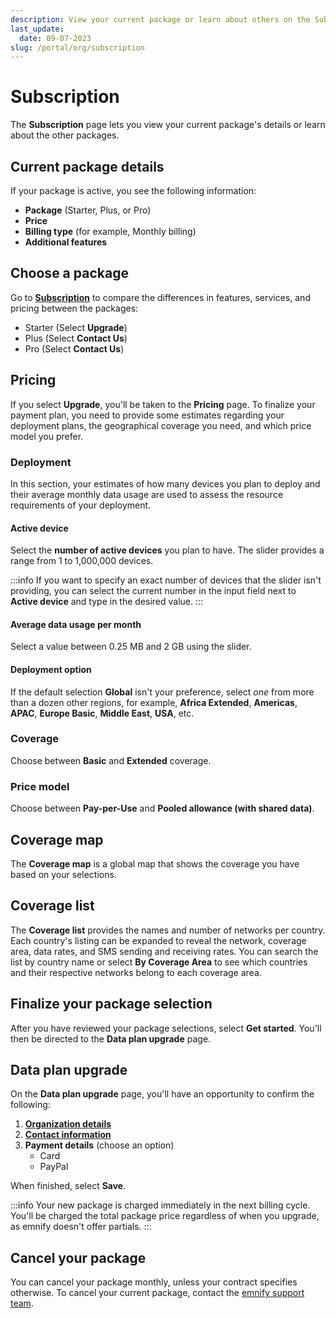 ```yaml
---
description: View your current package or learn about others on the Subscription page in the emnify Portal
last_update: 
  date: 09-07-2023
slug: /portal/org/subscription
---
```


# Subscription

The **Subscription** page lets you view your current package's details or learn about the other packages.

## Current package details

If your package is active, you see the following information:

- **Package** (Starter, Plus, or Pro)
- **Price**
- **Billing type** (for example, Monthly billing)
- **Additional features**

## Choose a package

Go to [**Subscription**](https://portal.emnify.com/organisation-settings/subscription) to compare the differences in features, services, and pricing between the packages:

- Starter (Select **Upgrade**)
- Plus (Select **Contact Us**)
- Pro (Select **Contact Us**)

## Pricing

If you select **Upgrade**, you'll be taken to the **Pricing** page.
To finalize your payment plan, you need to provide some estimates regarding your deployment plans, the geographical coverage you need, and which price model you prefer.

### Deployment

In this section, your estimates of how many devices you plan to deploy and their average monthly data usage are used to assess the resource requirements of your deployment.

#### Active device

Select the **number of active devices** you plan to have.
The slider provides a range from 1 to 1,000,000 devices.

:::info
If you want to specify an exact number of devices that the slider isn't providing, you can select the current number in the input field next to **Active device** and type in the desired value.
:::

#### Average data usage per month

Select a value between 0.25 MB and 2 GB using the slider.

#### Deployment option

If the default selection **Global** isn't your preference, select _one_ from more than a dozen other regions, for example, **Africa Extended**, **Americas**, **APAC**, **Europe Basic**, **Middle East**, **USA**, etc.

### Coverage

Choose between **Basic** and **Extended** coverage.

### Price model

Choose between **Pay-per-Use** and **Pooled allowance (with shared data)**.

## Coverage map

The **Coverage map** is a global map that shows the coverage you have based on your selections.

## Coverage list

The **Coverage list** provides the names and number of networks per country.
Each country's listing can be expanded to reveal the network, coverage area, data rates, and SMS sending and receiving rates.
You can search the list by country name or select **By Coverage Area** to see which countries and their respective networks belong to each coverage area.

## Finalize your package selection

After you have reviewed your package selections, select **Get started**.
You'll then be directed to the **Data plan upgrade** page.

## Data plan upgrade

On the **Data plan upgrade** page, you'll have an opportunity to confirm the following:

1. [**Organization details**](https://portal.emnify.com/organisation-settings/details)
1. [**Contact information**](/portal/org/data#contact-information)
1. **Payment details** (choose an option)
    - Card
    - PayPal

When finished, select **Save**.

:::info
Your new package is charged immediately in the next billing cycle.
You'll be charged the total package price regardless of when you upgrade, as emnify doesn't offer partials.
:::

## Cancel your package

You can cancel your package monthly, unless your contract specifies otherwise.
To cancel your current package, contact the [emnify support team](/support).
